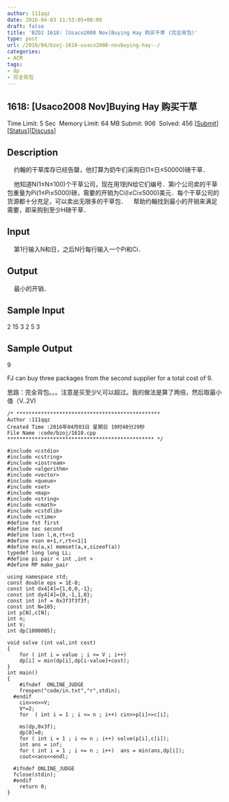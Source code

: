 ```yaml
---
author: 111qqz
date: 2016-04-03 11:53:05+00:00
draft: false
title: 'BZOJ 1618: [Usaco2008 Nov]Buying Hay 购买干草 (完全背包)'
type: post
url: /2016/04/bzoj-1618-usaco2008-novbuying-hay--/
categories:
- ACM
tags:
- dp
- 完全背包
---
```





## 1618: [Usaco2008 Nov]Buying Hay 购买干草


Time Limit: 5 Sec  Memory Limit: 64 MB
Submit: 906  Solved: 456
[[Submit](http://www.lydsy.com/JudgeOnline/submitpage.php?id=1618)][[Status](http://www.lydsy.com/JudgeOnline/problemstatus.php?id=1618)][[Discuss](http://www.lydsy.com/JudgeOnline/bbs.php?id=1618)]


## Description







    约翰的干草库存已经告罄，他打算为奶牛们采购日(1≤日≤50000)磅干草．




    他知道N(1≤N≤100)个干草公司，现在用1到N给它们编号．第i个公司卖的干草包重量为Pi(1≤Pi≤5000)磅，需要的开销为Ci(l≤Ci≤5000)美元．每个干草公司的货源都十分充足，可以卖出无限多的干草包．    帮助约翰找到最小的开销来满足需要，即采购到至少H磅干草．







## Input







    第1行输入N和日，之后N行每行输入一个Pi和Ci．







## Output










    最小的开销．







## Sample Input




2 15
3 2
5 3






## Sample Output




9


FJ can buy three packages from the second supplier for a total cost of 9.











思路：完全背包。。。注意是买至少V,可以超过。我的做法是算了两倍，然后取最小值（V..2V)






 

    
    /* ***********************************************
    Author :111qqz
    Created Time :2016年04月03日 星期日 19时40分29秒
    File Name :code/bzoj/1618.cpp
    ************************************************ */
    
    #include <cstdio>
    #include <cstring>
    #include <iostream>
    #include <algorithm>
    #include <vector>
    #include <queue>
    #include <set>
    #include <map>
    #include <string>
    #include <cmath>
    #include <cstdlib>
    #include <ctime>
    #define fst first
    #define sec second
    #define lson l,m,rt<<1
    #define rson m+1,r,rt<<1|1
    #define ms(a,x) memset(a,x,sizeof(a))
    typedef long long LL;
    #define pi pair < int ,int >
    #define MP make_pair
    
    using namespace std;
    const double eps = 1E-8;
    const int dx4[4]={1,0,0,-1};
    const int dy4[4]={0,-1,1,0};
    const int inf = 0x3f3f3f3f;
    const int N=105;
    int p[N],c[N];
    int n;
    int V;
    int dp[1000005];
    
    void solve (int val,int cost)
    {
        for ( int i = value ; i <= V ; i++)
    	dp[i] = min(dp[i],dp[i-value]+cost);
    }
    int main()
    {
    	#ifndef  ONLINE_JUDGE 
    	freopen("code/in.txt","r",stdin);
      #endif
    	cin>>n>>V;
    	V*=2;
    	for  ( int i = 1 ; i <= n ; i++) cin>>p[i]>>c[i];
    
    	ms(dp,0x3f);
    	dp[0]=0;
    	for ( int i = 1 ; i <= n ; i++) solve(p[i],c[i]);
    	int ans = inf;
    	for ( int i = 1 ; i <= n ; i++)  ans = min(ans,dp[i]);
    	cout<<ans<<endl;
    
      #ifndef ONLINE_JUDGE  
      fclose(stdin);
      #endif
        return 0;
    }
    



